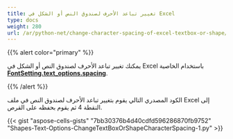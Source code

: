 ```yaml
---
title: تغيير تباعد الأحرف لصندوق النص أو الشكل في Excel
type: docs
weight: 280
url: /ar/python-net/change-character-spacing-of-excel-textbox-or-shape/
---
```


{{% alert color="primary" %}}

يمكنك تغيير تباعد الأحرف لصندوق النص أو الشكل في Excel باستخدام الخاصية [**FontSetting.text_options.spacing**](https://reference.aspose.com/cells/python-net/aspose.cells.drawing.texts/textoptions/spacing).

{{% /alert %}}

الكود المصدري التالي يقوم بتغيير تباعد الأحرف لصندوق النص في ملف Excel إلى النقطة 4 ثم يقوم بحفظه على القرص.

{{< gist "aspose-cells-gists" "7bb30376b4d40cdfd596286870fb9752" "Shapes-Text-Options-ChangeTextBoxOrShapeCharacterSpacing-1.py" >}}
